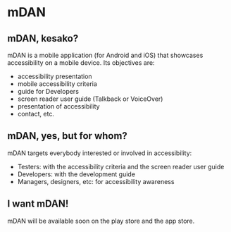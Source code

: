 # mDAN   

<script>$(document).ready(function () {
    setBreadcrumb([{"label":"mDAN"}]);
});</script>

<span data-menuitem="mdan"></span>

## mDAN, kesako?

mDAN is a mobile application (for Android and iOS) that showcases accessibility on a mobile device. Its objectives are:
- accessibility presentation 
- mobile accessibility criteria
- guide for Developers
- screen reader user guide (Talkback or VoiceOver)
- presentation of accessibility
- contact, etc.

## mDAN, yes, but for whom?

mDAN targets everybody interested or involved in accessibility:

- Testers: with the accessibility criteria and the screen reader user guide
- Developers: with the development guide
- Managers, designers, etc: for accessibility awareness

## I want mDAN!

mDAN will be available soon on the play store and the app store.

<!--  This file is part of a11y-guidelines | Our vision of mobile & web accessibility guidelines and best practices, with valid/invalid examples.
 Copyright (C) 2016  Orange SA
 See the Creative Commons Legal Code Attribution-ShareAlike 3.0 Unported License for more details (LICENSE file). -->